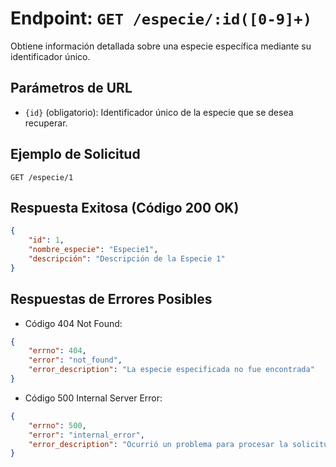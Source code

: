 
# Endpoint: `GET /especie/:id([0-9]+)`

Obtiene información detallada sobre una especie específica mediante su identificador único.

## Parámetros de URL
- `{id}` (obligatorio): Identificador único de la especie que se desea recuperar.

## Ejemplo de Solicitud
```http
GET /especie/1
```

## Respuesta Exitosa (Código 200 OK)
```json
{
    "id": 1,
    "nombre_especie": "Especie1",
    "descripción": "Descripción de la Especie 1"
}
```

## Respuestas de Errores Posibles
- Código 404 Not Found:
```json
{
    "errno": 404,
    "error": "not_found",
    "error_description": "La especie especificada no fue encontrada"
}
```

- Código 500 Internal Server Error:
```json
{
    "errno": 500,
    "error": "internal_error",
    "error_description": "Ocurrió un problema para procesar la solicitud"
}
```
